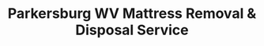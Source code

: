 ---
layout: location.njk
title: Parkersburg WV Mattress Removal & Disposal Service
description: Professional mattress removal in Parkersburg, WV. Serving riverfront neighborhoods and industrial community. Next-day pickup 
city: Parkersburg
state: West Virginia
stateSlug: west-virginia
coordinates:
  lat: 39.2667
  lng: -81.5615
permalink: /mattress-removal/west-virginia/parkersburg/

neighborhoods:
  - name: "Downtown Parkersburg"
    zipCodes: ["26101"]
  - name: "Avery Street Historic District"
    zipCodes: ["26101"]
  - name: "Fairplains"
    zipCodes: ["26101"]
  - name: "Oak Glen"
    zipCodes: ["26104"]
  - name: "Vienna Heights"
    zipCodes: ["26105"]
  - name: "Lubeck"
    zipCodes: ["26101"]
  - name: "Blennerhassett"
    zipCodes: ["26101"]
  - name: "Washington Bottom"
    zipCodes: ["26104"]
  - name: "Riverside"
    zipCodes: ["26101"]
  - name: "Southwood"
    zipCodes: ["26104"]
  - name: "North Hills"
    zipCodes: ["26104"]
  - name: "East End"
    zipCodes: ["26101"]

zipCodes:
  - "26101"
  - "26104" 
  - "26105"
  - "26120"

nearbyCities:
  - name: Charleston
    distance: "85 miles"
  - name: Huntington
    distance: "90 miles"

nearbyStates:
  - name: Ohio
    cities:
      - name: Belpre
        distance: "2 miles"

pricing:
  startingPrice: 125
  single: 125
  queen: 155
  king: 180
  boxSpring: 30

recyclingPartners:
  - "Wood County Waste"
  - "Northwestern Landfill"
  - "WM Waste Management"

localRegulations: "West Virginia regulations require specialized disposal methods for mattresses, prohibiting disposal in regular household garbage. Wood County residents can access Northwestern Landfill (first Saturday of each month is Free Day), but Parkersburg's riverfront location creates unique challenges: aging housing stock from 1940s industrial boom requires careful navigation of narrow river-bluff staircases, industrial shift workers need flexible scheduling around chemical plant rotations, seasonal flooding near Ohio River confluence affects pickup access, older multi-story homes lack elevator access requiring manual stair navigation, and former DuPont employee households often involve estate cleanouts with multiple large items. Our service handles these river community logistics professionally - coordinating around flood patterns, managing steep terrain access, and scheduling around industrial work schedules that define Parkersburg's character."

reviews:
  count: 198
  featured:
    - reviewer: "Mike T."
      rating: 5
      text: "Had to clear out my dad's place after he retired from the chemical plant. Three flights up in one of those old riverfront houses - these guys handled the steep stairs like pros. Scheduling worked around my shift at the plant too."
      neighborhood: "Riverside"
    - reviewer: "Susan K."
      rating: 5
      text: "Moving from Washington Bottom before flood season. Called Wednesday, they came Friday morning. Professional team, fair price, and they knew exactly how to get down those narrow river access roads."
      neighborhood: "Washington Bottom"
    - reviewer: "Tom R."
      rating: 5
      text: "Estate sale cleanup in Fairplains neighborhood. Old Victorian house, tight corners everywhere. The crew was patient and careful with the antique woodwork. Definitely recommend for older home situations."
      neighborhood: "Fairplains"
    - reviewer: "Jennifer L."
      rating: 5
      text: "Finally replaced the guest room mattress in our Oak Glen home. Easy online booking, showed up exactly when promised. Love supporting local services that understand our community."
      neighborhood: "Oak Glen"

faqs:
  - question: "Do you handle pickup from multi-story riverfront homes?"
    answer: "Absolutely. Our team regularly navigates the steep staircases and narrow layouts common in Parkersburg's older riverfront neighborhoods. We bring proper equipment for safe stair navigation."
  - question: "Can you work around industrial shift schedules?"
    answer: "Yes, we understand Parkersburg's shift work culture. We offer early morning and late afternoon appointments to accommodate plant workers and can schedule around rotation changes."
  - question: "What if flooding affects river access roads?"
    answer: "We monitor Ohio River conditions and will reschedule pickups if seasonal flooding makes river access roads unsafe. We'll contact you immediately to arrange alternative timing."
  - question: "Do you pick up from Vienna and the surrounding area?"
    answer: "Yes, our Parkersburg service area includes Vienna, Lubeck, Blennerhassett, and the greater Wood County area. Same pricing and professional service throughout the region."
  - question: "How quickly can you schedule pickup?"
    answer: "We typically offer next-day service in Parkersburg. During peak moving seasons (spring river thaw and late summer before school), we recommend booking 2-3 days ahead."
  - question: "What's included in the $125 price?"
    answer: "Complete service including pickup from your home, proper wrapping for transport, and environmentally responsible disposal. The only additional charges are for flights of stairs ($10 each) or long carries over 75 feet."
  - question: "Do you handle estate cleanouts?"
    answer: "Yes, we frequently help families with estate cleanouts, especially for retirees from local industry. We can coordinate pickup of multiple mattresses and work with your timeline for property preparation."
  - question: "Are you licensed for Wood County disposal requirements?"
    answer: "Yes, we maintain all required licensing for Wood County and West Virginia waste transport. We ensure proper disposal through certified facilities that meet state environmental standards."

pageContent:
  heroDescription: "Parkersburg riverfront neighborhoods trust our next-day mattress pickup throughout the community. We've recycled over 1 million mattresses nationwide. Professional service for all home types "
  aboutService: "Parkersburg residents navigate unique challenges living where the Ohio and Little Kanawha Rivers meet - from steep riverfront terrain to aging housing stock built during the industrial boom years. Our mattress removal service understands this river community's specific needs: coordinating around industrial shift schedules, managing narrow staircases in older homes, and timing pickups around seasonal river conditions that affect access roads. Whether you're an active plant worker replacing bedroom furniture between rotations, a retiree from DuPont's decades managing estate transitions, a family in Fairplains dealing with Victorian-era home logistics, or residents throughout Oak Glen and other neighborhoods, we provide reliable pickup that works with Parkersburg's riverfront rhythms. Our team handles the terrain challenges that define river living - from Washington Bottom's flood-prone access roads to downtown's historic district parking restrictions - ensuring your mattress disposal fits seamlessly into life along the rivers."
  serviceAreasIntro: "From downtown riverfront districts to suburban Vienna expansion areas, we serve all neighborhoods throughout the Parkersburg-Vienna metro area:"
  environmentalImpact: "<p>Living at the confluence of two major rivers means environmental responsibility matters deeply to Parkersburg residents. Our mattress recycling process supports the community's environmental awareness:</p><ul><li><strong>Steel springs</strong> become new metal products instead of riverside scrap piles</li><li><strong>Foam materials</strong> transform into carpet padding and construction materials</li><li><strong>Fabric components</strong> get repurposed for industrial applications</li><li><strong>Wood elements</strong> become biomass fuel for regional energy production</li></ul><p>This approach keeps recyclable materials out of Wood County landfills while supporting sustainable practices that protect the Ohio River watershed. Every mattress we collect contributes to cleaner rivers for current and future Parkersburg generations.</p>"
  regulationsCompliance: "Our professional service eliminates common riverfront disposal challenges - no landfill trips during limited Free Days, no vehicle requirements for steep terrain access, and no scheduling conflicts with shift work rotations. We handle all Wood County compliance requirements while working around Parkersburg's unique geography and industrial work patterns."
  howItWorksScheduling: "Choose pickup times that work with plant shifts, river access conditions, and your household schedule. We accommodate early morning appointments for shift workers and monitor weather conditions for riverfront areas."
  howItWorksService: "Our experienced team navigates Parkersburg's challenging terrain - steep river bluff stairs, narrow alleyways, and multi-story homes built during the industrial boom. We bring proper equipment for safe removal from any location."
  howItWorksDisposal: "Mattresses are transported to certified recycling facilities where components are processed according to West Virginia environmental standards, supporting sustainable waste management in the Ohio River watershed."

heroDescription: "Parkersburg riverfront neighborhoods trust our next-day mattress pickup for industrial worker housing and historic river homes. Professional service "
---